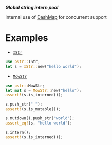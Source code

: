 ***Global string intern pool***

Internal use of [DashMap](https://crates.io/crates/dashmap) for concurrent support

# Examples
- [`IStr`](struct.IStr.html)
```rust
use pstr::IStr;
let s = IStr::new("hello world");
```
- [`MowStr`](struct.MowStr.html)
```rust
use pstr::MowStr;
let mut s = MowStr::new("hello");
assert!(s.is_interned());

s.push_str(" ");
assert!(s.is_mutable());

s.mutdown().push_str("world");
assert_eq!(s, "hello world");

s.intern();
assert!(s.is_interned());
```